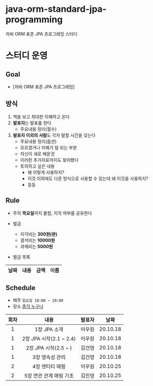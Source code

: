 # java-orm-standard-jpa-programming
자바 ORM 표준 JPA 프로그래밍 스터디

# 스터디 운영

## Goal
* [자바 ORM 표준 JPA 프로그래밍]

## 방식
1. 책을 보고 최대한 이해하고 온다
2. **발표자**는 발표를 한다
    - 주요내용 정리(필수)
3. **발표자 이외의 사람**도 각자 말할 시간을 갖는다
    - 주요내용 정리(옵션)
    - 모르겠거나 이해가 덜 되는 부분
    - 자신이 새로 배운것
    - 이러한 추가자료까지도 찾아봤다
    - 토의하고 싶은 내용
        - 왜 이렇게 사용하지?
        - 이것 이외에도 다른 방식으로 사용할 수 있는데 왜 이것을 사용하지?
        - 등등
        
## Rule
- 주의 **목요일**까지 불참, 지각 여부를 공유한다
- 벌금
    - 지각비는 **300원(분)**
    - 결석비는 **10000원**
    - 과제비는 **5000원**
    
- 벌금 목록  
  
|날짜|내용|금액|이름|  
| :---: | :---: | :---: | :---: |  


## Schedule
- 매주 `일요일 18:00 ~ 20:00`  
- 장소 [종각 누구나](https://map.naver.com/v5/search/%EC%A2%85%EA%B0%81%20%EB%88%84%EA%B5%AC%EB%82%98/place/21290050?placeSearchOption=fromNxList=true%26noredirect=1%26entry=pll&c=14135827.6704000,4518806.6451502,13,0,0,0,dh&placePath=%2Fhome%3Fentry=pll)  

|회차|내용|발표자|날짜|
| :---: | :---: | :---: | :---: |
| 1 | 1장 JPA 소개 | 이우원 | 20.10.18 |
| 1 | 2장 JPA 시작(2.1 ~ 2.4) | 이우원 | 20.10.18 |
| 1 | 2장 JPA 시작(2.5 ~ ) | 김건영 | 20.10.18 |
| 1 | 3장 영속성 관리 | 김건영 | 20.10.18 |
| 2 | 4장 엔티티 매핑 | 이우원 | 20.10.25 |
| 2 | 5장 연관 관계 매핑 기초 | 김진영 | 20.10.25 |










